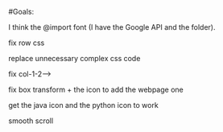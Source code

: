 #Goals: 

I think the @import font (I have the Google API and the folder).

fix row css

replace unnecessary complex css code

fix col-1-2-->

fix box transform + the icon to add the webpage one

get the java icon and the python icon to work

smooth scroll
